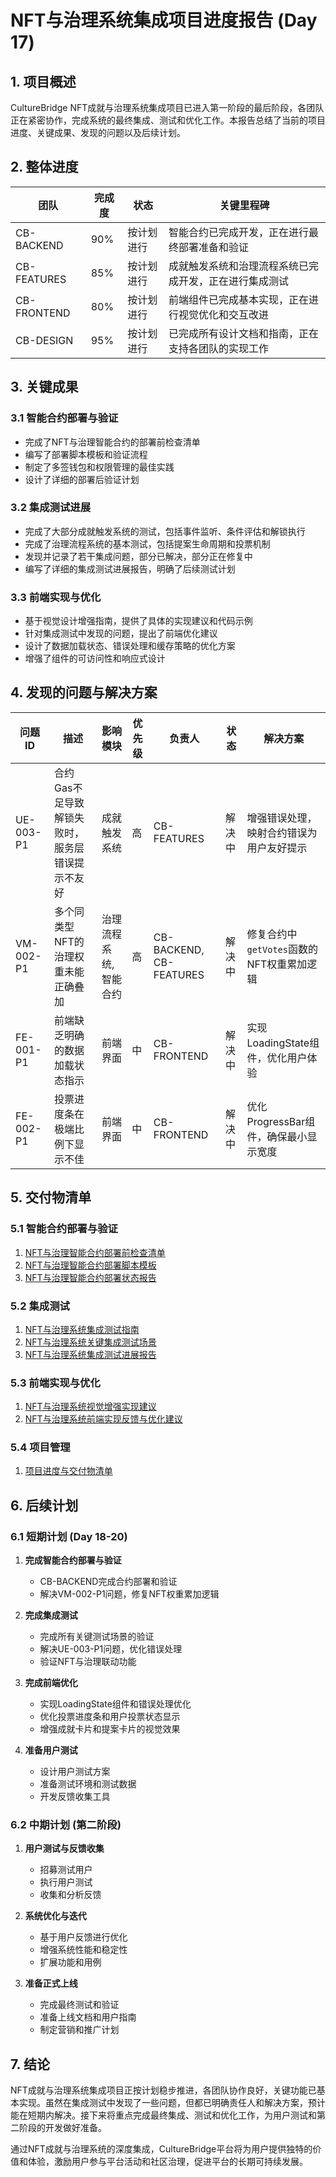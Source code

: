 # NFT与治理系统集成项目进度报告 (Day 17)

## 1. 项目概述

CultureBridge NFT成就与治理系统集成项目已进入第一阶段的最后阶段，各团队正在紧密协作，完成系统的最终集成、测试和优化工作。本报告总结了当前的项目进度、关键成果、发现的问题以及后续计划。

## 2. 整体进度

| 团队 | 完成度 | 状态 | 关键里程碑 |
|---|---|---|---|
| CB-BACKEND | 90% | 按计划进行 | 智能合约已完成开发，正在进行最终部署准备和验证 |
| CB-FEATURES | 85% | 按计划进行 | 成就触发系统和治理流程系统已完成开发，正在进行集成测试 |
| CB-FRONTEND | 80% | 按计划进行 | 前端组件已完成基本实现，正在进行视觉优化和交互改进 |
| CB-DESIGN | 95% | 按计划进行 | 已完成所有设计文档和指南，正在支持各团队的实现工作 |

## 3. 关键成果

### 3.1 智能合约部署与验证

- 完成了NFT与治理智能合约的部署前检查清单
- 编写了部署脚本模板和验证流程
- 制定了多签钱包和权限管理的最佳实践
- 设计了详细的部署后验证计划

### 3.2 集成测试进展

- 完成了大部分成就触发系统的测试，包括事件监听、条件评估和解锁执行
- 完成了治理流程系统的基本测试，包括提案生命周期和投票机制
- 发现并记录了若干集成问题，部分已解决，部分正在修复中
- 编写了详细的集成测试进展报告，明确了后续测试计划

### 3.3 前端实现与优化

- 基于视觉设计增强指南，提供了具体的实现建议和代码示例
- 针对集成测试中发现的问题，提出了前端优化建议
- 设计了数据加载状态、错误处理和缓存策略的优化方案
- 增强了组件的可访问性和响应式设计

## 4. 发现的问题与解决方案

| 问题ID | 描述 | 影响模块 | 优先级 | 负责人 | 状态 | 解决方案 |
|---|---|---|---|---|---|---|
| UE-003-P1 | 合约Gas不足导致解锁失败时，服务层错误提示不友好 | 成就触发系统 | 高 | CB-FEATURES | 解决中 | 增强错误处理，映射合约错误为用户友好提示 |
| VM-002-P1 | 多个同类型NFT的治理权重未能正确叠加 | 治理流程系统, 智能合约 | 高 | CB-BACKEND, CB-FEATURES | 解决中 | 修复合约中`getVotes`函数的NFT权重累加逻辑 |
| FE-001-P1 | 前端缺乏明确的数据加载状态指示 | 前端界面 | 中 | CB-FRONTEND | 解决中 | 实现LoadingState组件，优化用户体验 |
| FE-002-P1 | 投票进度条在极端比例下显示不佳 | 前端界面 | 中 | CB-FRONTEND | 解决中 | 优化ProgressBar组件，确保最小显示宽度 |

## 5. 交付物清单

### 5.1 智能合约部署与验证

1. [NFT与治理智能合约部署前检查清单](/home/ubuntu/CultureBridge/design/nft_governance_contract_deployment_checklist.md)
2. [NFT与治理智能合约部署脚本模板](/home/ubuntu/CultureBridge/design/nft_governance_contract_deployment_script_template.md)
3. [NFT与治理智能合约部署状态报告](/home/ubuntu/CultureBridge/design/nft_governance_contract_deployment_status_report.md)

### 5.2 集成测试

1. [NFT与治理系统集成测试指南](/home/ubuntu/CultureBridge-Frontend1/design/nft_governance_ui/integration_testing_guide.md)
2. [NFT与治理系统关键集成测试场景](/home/ubuntu/CultureBridge-Frontend1/design/nft_governance_ui/key_integration_test_scenarios.md)
3. [NFT与治理系统集成测试进展报告](/home/ubuntu/CultureBridge-Frontend1/design/nft_governance_ui/integration_testing_progress_report_day17.md)

### 5.3 前端实现与优化

1. [NFT与治理系统视觉增强实现建议](/home/ubuntu/CultureBridge-Frontend1/design/nft_governance_ui/visual_enhancement_implementation_suggestions.md)
2. [NFT与治理系统前端实现反馈与优化建议](/home/ubuntu/CultureBridge-Frontend1/design/nft_governance_ui/frontend_implementation_feedback.md)

### 5.4 项目管理

1. [项目进度与交付物清单](/home/ubuntu/CultureBridge-Frontend1/todo.md)

## 6. 后续计划

### 6.1 短期计划 (Day 18-20)

1. **完成智能合约部署与验证**
   - CB-BACKEND完成合约部署和验证
   - 解决VM-002-P1问题，修复NFT权重累加逻辑

2. **完成集成测试**
   - 完成所有关键测试场景的验证
   - 解决UE-003-P1问题，优化错误处理
   - 验证NFT与治理联动功能

3. **完成前端优化**
   - 实现LoadingState组件和错误处理优化
   - 优化投票进度条和用户投票状态显示
   - 增强成就卡片和提案卡片的视觉效果

4. **准备用户测试**
   - 设计用户测试方案
   - 准备测试环境和测试数据
   - 开发反馈收集工具

### 6.2 中期计划 (第二阶段)

1. **用户测试与反馈收集**
   - 招募测试用户
   - 执行用户测试
   - 收集和分析反馈

2. **系统优化与迭代**
   - 基于用户反馈进行优化
   - 增强系统性能和稳定性
   - 扩展功能和用例

3. **准备正式上线**
   - 完成最终测试和验证
   - 准备上线文档和用户指南
   - 制定营销和推广计划

## 7. 结论

NFT成就与治理系统集成项目正按计划稳步推进，各团队协作良好，关键功能已基本实现。虽然在集成测试中发现了一些问题，但都已明确责任人和解决方案，预计能在短期内解决。接下来将重点完成最终集成、测试和优化工作，为用户测试和第二阶段的开发做好准备。

通过NFT成就与治理系统的深度集成，CultureBridge平台将为用户提供独特的价值和体验，激励用户参与平台活动和社区治理，促进平台的长期可持续发展。
